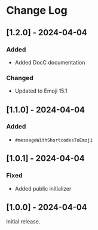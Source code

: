 # Change Log

## [1.2.0] - 2024-04-04

### Added

- Added DocC documentation

### Changed

- Updated to Emoji 15.1

## [1.1.0] - 2024-04-04

### Added

- `#messageWithShortcodesToEmoji`

## [1.0.1] - 2024-04-04

### Fixed

- Added public initializer

## [1.0.0] - 2024-04-04

Initial release.
